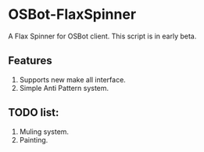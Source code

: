 # OSBot-FlaxSpinner
A Flax Spinner for OSBot client. This script is in early beta.

## Features
1. Supports new make all interface.
2. Simple Anti Pattern system.

## TODO list:
1. Muling system.
2. Painting.
